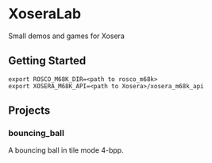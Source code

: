 # XoseraLab
Small demos and games for Xosera

## Getting Started
```
export ROSCO_M68K_DIR=<path to rosco_m68k>
export XOSERA_M68K_API=<path to Xosera>/xosera_m68k_api
```
## Projects
### bouncing_ball
A bouncing ball in tile mode 4-bpp.
